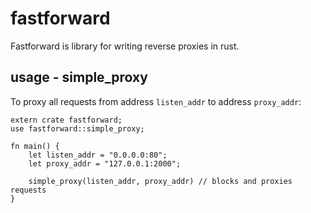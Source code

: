 # fastforward

Fastforward is library for writing reverse proxies in rust.

## usage - simple_proxy
To proxy all requests from address `listen_addr` to address `proxy_addr`:
```
extern crate fastforward;
use fastforward::simple_proxy;

fn main() {
    let listen_addr = "0.0.0.0:80";
    let proxy_addr = "127.0.0.1:2000";

    simple_proxy(listen_addr, proxy_addr) // blocks and proxies requests
}
```
